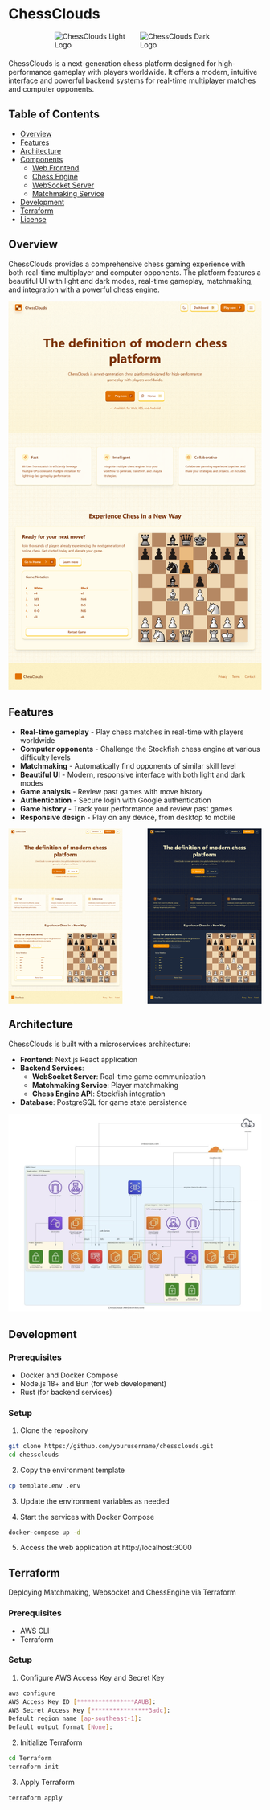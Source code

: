 # ChessClouds

<div style="display: flex; justify-content: center; gap: 20px; margin-bottom: 20px;">
  <img src="./web/public/icon/chess-cloud-light.ico" width="150" alt="ChessClouds Light Logo">
  <img src="./web/public/icon/chess-cloud-dark.ico" width="150" alt="ChessClouds Dark Logo">
</div>

ChessClouds is a next-generation chess platform designed for high-performance gameplay with players worldwide. It offers a modern, intuitive interface and powerful backend systems for real-time multiplayer matches and computer opponents.

## Table of Contents

- [Overview](#overview)
- [Features](#features)
- [Architecture](#architecture)
- [Components](#components)
  - [Web Frontend](/web/README.md)
  - [Chess Engine](/engine/README.md)
  - [WebSocket Server](/ws_server/README.md)
  - [Matchmaking Service](/matchmaking/README.md)
- [Development](#development)
- [Terraform](#terraform)
- [License](#license)

## Overview

ChessClouds provides a comprehensive chess gaming experience with both real-time multiplayer and computer opponents. The platform features a beautiful UI with light and dark modes, real-time gameplay, matchmaking, and integration with a powerful chess engine.

<p align="center">
  <img src="./resources/index.png" width="600" alt="ChessClouds Web Interface">
</p>

## Features

- **Real-time gameplay** - Play chess matches in real-time with players worldwide
- **Computer opponents** - Challenge the Stockfish chess engine at various difficulty levels
- **Matchmaking** - Automatically find opponents of similar skill level
- **Beautiful UI** - Modern, responsive interface with both light and dark modes
- **Game analysis** - Review past games with move history
- **Authentication** - Secure login with Google authentication
- **Game history** - Track your performance and review past games
- **Responsive design** - Play on any device, from desktop to mobile

<div style="display: flex; justify-content: space-between;">
  <img src="./resources/index.png" width="45%" alt="Home Page Light Mode">
  <img src="./resources/index_dark.png" width="45%" alt="Home Page Dark Mode">
</div>

## Architecture

ChessClouds is built with a microservices architecture:

- **Frontend**: Next.js React application
- **Backend Services**:
  - **WebSocket Server**: Real-time game communication
  - **Matchmaking Service**: Player matchmaking
  - **Chess Engine API**: Stockfish integration
- **Database**: PostgreSQL for game state persistence

<p align="center">
  <img src="./resources/overview-arch.jpg" width="800" alt="ChessClouds Architecture Overview">
</p>

## Development

### Prerequisites

- Docker and Docker Compose
- Node.js 18+ and Bun (for web development)
- Rust (for backend services)

### Setup

1. Clone the repository
```bash
git clone https://github.com/yourusername/chessclouds.git
cd chessclouds
```

2. Copy the environment template
```bash
cp template.env .env
```

3. Update the environment variables as needed

4. Start the services with Docker Compose
```bash
docker-compose up -d
```

5. Access the web application at http://localhost:3000

## Terraform

Deploying Matchmaking, Websocket and ChessEngine via Terraform

### Prerequisites

- AWS CLI
- Terraform

### Setup

1. Configure AWS Access Key and Secret Key
```bash
aws configure
AWS Access Key ID [****************AAUB]:
AWS Secret Access Key [****************3adc]:
Default region name [ap-southeast-1]:
Default output format [None]:
```

2. Initialize Terraform
```bash
cd Terraform
terraform init
```

3. Apply Terraform
```bash
terraform apply
```
